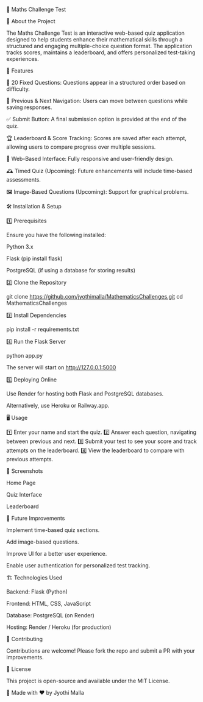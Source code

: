 🧮 Maths Challenge Test

📌 About the Project

The Maths Challenge Test is an interactive web-based quiz application designed to help students enhance their mathematical skills through a structured and engaging multiple-choice question format. The application tracks scores, maintains a leaderboard, and offers personalized test-taking experiences.

🚀 Features

🎯 20 Fixed Questions: Questions appear in a structured order based on difficulty.

🔄 Previous & Next Navigation: Users can move between questions while saving responses.

✅ Submit Button: A final submission option is provided at the end of the quiz.

🏆 Leaderboard & Score Tracking: Scores are saved after each attempt, allowing users to compare progress over multiple sessions.

📄 Web-Based Interface: Fully responsive and user-friendly design.

🕰 Timed Quiz (Upcoming): Future enhancements will include time-based assessments.

🖼 Image-Based Questions (Upcoming): Support for graphical problems.

🛠️ Installation & Setup

1️⃣ Prerequisites

Ensure you have the following installed:

Python 3.x

Flask (pip install flask)

PostgreSQL (if using a database for storing results)

2️⃣ Clone the Repository

git clone https://github.com/jyothimalla/MathematicsChallenges.git
cd MathematicsChallenges

3️⃣ Install Dependencies

pip install -r requirements.txt

4️⃣ Run the Flask Server

python app.py

The server will start on http://127.0.0.1:5000

5️⃣ Deploying Online

Use Render for hosting both Flask and PostgreSQL databases.

Alternatively, use Heroku or Railway.app.

🖥️ Usage

1️⃣ Enter your name and start the quiz.
2️⃣ Answer each question, navigating between previous and next.
3️⃣ Submit your test to see your score and track attempts on the leaderboard.
4️⃣ View the leaderboard to compare with previous attempts.

📸 Screenshots

Home Page

Quiz Interface

Leaderboard







📅 Future Improvements

Implement time-based quiz sections.

Add image-based questions.

Improve UI for a better user experience.

Enable user authentication for personalized test tracking.

🏗 Technologies Used

Backend: Flask (Python)

Frontend: HTML, CSS, JavaScript

Database: PostgreSQL (on Render)

Hosting: Render / Heroku (for production)

🤝 Contributing

Contributions are welcome! Please fork the repo and submit a PR with your improvements.

📜 License

This project is open-source and available under the MIT License.

🌟 Made with ❤️ by Jyothi Malla